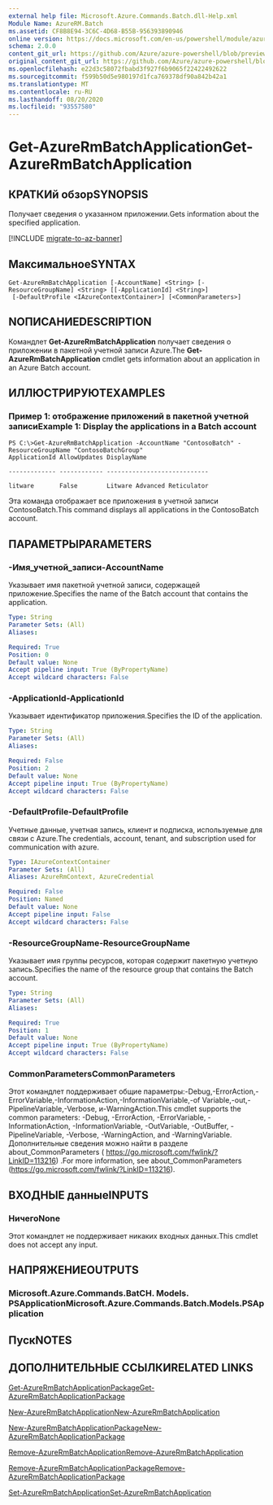 ```yaml
---
external help file: Microsoft.Azure.Commands.Batch.dll-Help.xml
Module Name: AzureRM.Batch
ms.assetid: CF8B8E94-3C6C-4D68-B55B-956393890946
online version: https://docs.microsoft.com/en-us/powershell/module/azurerm.batch/get-azurermbatchapplication
schema: 2.0.0
content_git_url: https://github.com/Azure/azure-powershell/blob/preview/src/ResourceManager/AzureBatch/Commands.Batch/help/Get-AzureRmBatchApplication.md
original_content_git_url: https://github.com/Azure/azure-powershell/blob/preview/src/ResourceManager/AzureBatch/Commands.Batch/help/Get-AzureRmBatchApplication.md
ms.openlocfilehash: e22d3c58072fbabd3f927f6b9065f22422492622
ms.sourcegitcommit: f599b50d5e980197d1fca769378df90a842b42a1
ms.translationtype: MT
ms.contentlocale: ru-RU
ms.lasthandoff: 08/20/2020
ms.locfileid: "93557580"
---
```

# <span data-ttu-id="b5fb2-101">Get-AzureRmBatchApplication</span><span class="sxs-lookup"><span data-stu-id="b5fb2-101">Get-AzureRmBatchApplication</span></span>

## <span data-ttu-id="b5fb2-102">КРАТКИй обзор</span><span class="sxs-lookup"><span data-stu-id="b5fb2-102">SYNOPSIS</span></span>
<span data-ttu-id="b5fb2-103">Получает сведения о указанном приложении.</span><span class="sxs-lookup"><span data-stu-id="b5fb2-103">Gets information about the specified application.</span></span>

[!INCLUDE [migrate-to-az-banner](../../includes/migrate-to-az-banner.md)]

## <span data-ttu-id="b5fb2-104">Максимальное</span><span class="sxs-lookup"><span data-stu-id="b5fb2-104">SYNTAX</span></span>

```
Get-AzureRmBatchApplication [-AccountName] <String> [-ResourceGroupName] <String> [[-ApplicationId] <String>]
 [-DefaultProfile <IAzureContextContainer>] [<CommonParameters>]
```

## <span data-ttu-id="b5fb2-105">NОПИСАНИЕ</span><span class="sxs-lookup"><span data-stu-id="b5fb2-105">DESCRIPTION</span></span>
<span data-ttu-id="b5fb2-106">Командлет **Get-AzureRmBatchApplication** получает сведения о приложении в пакетной учетной записи Azure.</span><span class="sxs-lookup"><span data-stu-id="b5fb2-106">The **Get-AzureRmBatchApplication** cmdlet gets information about an application in an Azure Batch account.</span></span>

## <span data-ttu-id="b5fb2-107">ИЛЛЮСТРИРУЮТ</span><span class="sxs-lookup"><span data-stu-id="b5fb2-107">EXAMPLES</span></span>

### <span data-ttu-id="b5fb2-108">Пример 1: отображение приложений в пакетной учетной записи</span><span class="sxs-lookup"><span data-stu-id="b5fb2-108">Example 1: Display the applications in a Batch account</span></span>
```
PS C:\>Get-AzureRmBatchApplication -AccountName "ContosoBatch" -ResourceGroupName "ContosoBatchGroup"
ApplicationId AllowUpdates DisplayName

------------- ------------ ----------------------------

litware       False        Litware Advanced Reticulator
```

<span data-ttu-id="b5fb2-109">Эта команда отображает все приложения в учетной записи ContosoBatch.</span><span class="sxs-lookup"><span data-stu-id="b5fb2-109">This command displays all applications in the ContosoBatch account.</span></span>

## <span data-ttu-id="b5fb2-110">ПАРАМЕТРЫ</span><span class="sxs-lookup"><span data-stu-id="b5fb2-110">PARAMETERS</span></span>

### <span data-ttu-id="b5fb2-111">-Имя_учетной_записи</span><span class="sxs-lookup"><span data-stu-id="b5fb2-111">-AccountName</span></span>
<span data-ttu-id="b5fb2-112">Указывает имя пакетной учетной записи, содержащей приложение.</span><span class="sxs-lookup"><span data-stu-id="b5fb2-112">Specifies the name of the Batch account that contains the application.</span></span>

```yaml
Type: String
Parameter Sets: (All)
Aliases: 

Required: True
Position: 0
Default value: None
Accept pipeline input: True (ByPropertyName)
Accept wildcard characters: False
```

### <span data-ttu-id="b5fb2-113">-ApplicationId</span><span class="sxs-lookup"><span data-stu-id="b5fb2-113">-ApplicationId</span></span>
<span data-ttu-id="b5fb2-114">Указывает идентификатор приложения.</span><span class="sxs-lookup"><span data-stu-id="b5fb2-114">Specifies the ID of the application.</span></span>

```yaml
Type: String
Parameter Sets: (All)
Aliases: 

Required: False
Position: 2
Default value: None
Accept pipeline input: True (ByPropertyName)
Accept wildcard characters: False
```

### <span data-ttu-id="b5fb2-115">-DefaultProfile</span><span class="sxs-lookup"><span data-stu-id="b5fb2-115">-DefaultProfile</span></span>
<span data-ttu-id="b5fb2-116">Учетные данные, учетная запись, клиент и подписка, используемые для связи с Azure.</span><span class="sxs-lookup"><span data-stu-id="b5fb2-116">The credentials, account, tenant, and subscription used for communication with azure.</span></span>

```yaml
Type: IAzureContextContainer
Parameter Sets: (All)
Aliases: AzureRmContext, AzureCredential

Required: False
Position: Named
Default value: None
Accept pipeline input: False
Accept wildcard characters: False
```

### <span data-ttu-id="b5fb2-117">-ResourceGroupName</span><span class="sxs-lookup"><span data-stu-id="b5fb2-117">-ResourceGroupName</span></span>
<span data-ttu-id="b5fb2-118">Указывает имя группы ресурсов, которая содержит пакетную учетную запись.</span><span class="sxs-lookup"><span data-stu-id="b5fb2-118">Specifies the name of the resource group that contains the Batch account.</span></span>

```yaml
Type: String
Parameter Sets: (All)
Aliases: 

Required: True
Position: 1
Default value: None
Accept pipeline input: True (ByPropertyName)
Accept wildcard characters: False
```

### <span data-ttu-id="b5fb2-119">CommonParameters</span><span class="sxs-lookup"><span data-stu-id="b5fb2-119">CommonParameters</span></span>
<span data-ttu-id="b5fb2-120">Этот командлет поддерживает общие параметры:-Debug,-ErrorAction,-ErrorVariable,-InformationAction,-InformationVariable,-of Variable,-out,-PipelineVariable,-Verbose, и-WarningAction.</span><span class="sxs-lookup"><span data-stu-id="b5fb2-120">This cmdlet supports the common parameters: -Debug, -ErrorAction, -ErrorVariable, -InformationAction, -InformationVariable, -OutVariable, -OutBuffer, -PipelineVariable, -Verbose, -WarningAction, and -WarningVariable.</span></span> <span data-ttu-id="b5fb2-121">Дополнительные сведения можно найти в разделе about_CommonParameters ( https://go.microsoft.com/fwlink/?LinkID=113216) .</span><span class="sxs-lookup"><span data-stu-id="b5fb2-121">For more information, see about_CommonParameters (https://go.microsoft.com/fwlink/?LinkID=113216).</span></span>

## <span data-ttu-id="b5fb2-122">ВХОДНЫЕ данные</span><span class="sxs-lookup"><span data-stu-id="b5fb2-122">INPUTS</span></span>

### <span data-ttu-id="b5fb2-123">Ничего</span><span class="sxs-lookup"><span data-stu-id="b5fb2-123">None</span></span>
<span data-ttu-id="b5fb2-124">Этот командлет не поддерживает никаких входных данных.</span><span class="sxs-lookup"><span data-stu-id="b5fb2-124">This cmdlet does not accept any input.</span></span>

## <span data-ttu-id="b5fb2-125">НАПРЯЖЕНИЕ</span><span class="sxs-lookup"><span data-stu-id="b5fb2-125">OUTPUTS</span></span>

### <span data-ttu-id="b5fb2-126">Microsoft.Azure.Commands.BatCH. Models. PSApplication</span><span class="sxs-lookup"><span data-stu-id="b5fb2-126">Microsoft.Azure.Commands.Batch.Models.PSApplication</span></span>

## <span data-ttu-id="b5fb2-127">Пуск</span><span class="sxs-lookup"><span data-stu-id="b5fb2-127">NOTES</span></span>

## <span data-ttu-id="b5fb2-128">ДОПОЛНИТЕЛЬНЫЕ ССЫЛКИ</span><span class="sxs-lookup"><span data-stu-id="b5fb2-128">RELATED LINKS</span></span>

[<span data-ttu-id="b5fb2-129">Get-AzureRmBatchApplicationPackage</span><span class="sxs-lookup"><span data-stu-id="b5fb2-129">Get-AzureRmBatchApplicationPackage</span></span>](./Get-AzureRmBatchApplicationPackage.md)

[<span data-ttu-id="b5fb2-130">New-AzureRmBatchApplication</span><span class="sxs-lookup"><span data-stu-id="b5fb2-130">New-AzureRmBatchApplication</span></span>](./New-AzureRmBatchApplication.md)

[<span data-ttu-id="b5fb2-131">New-AzureRmBatchApplicationPackage</span><span class="sxs-lookup"><span data-stu-id="b5fb2-131">New-AzureRmBatchApplicationPackage</span></span>](./New-AzureRmBatchApplicationPackage.md)

[<span data-ttu-id="b5fb2-132">Remove-AzureRmBatchApplication</span><span class="sxs-lookup"><span data-stu-id="b5fb2-132">Remove-AzureRmBatchApplication</span></span>](./Remove-AzureRmBatchApplication.md)

[<span data-ttu-id="b5fb2-133">Remove-AzureRmBatchApplicationPackage</span><span class="sxs-lookup"><span data-stu-id="b5fb2-133">Remove-AzureRmBatchApplicationPackage</span></span>](./Remove-AzureRmBatchApplicationPackage.md)

[<span data-ttu-id="b5fb2-134">Set-AzureRmBatchApplication</span><span class="sxs-lookup"><span data-stu-id="b5fb2-134">Set-AzureRmBatchApplication</span></span>](./Set-AzureRmBatchApplication.md)


